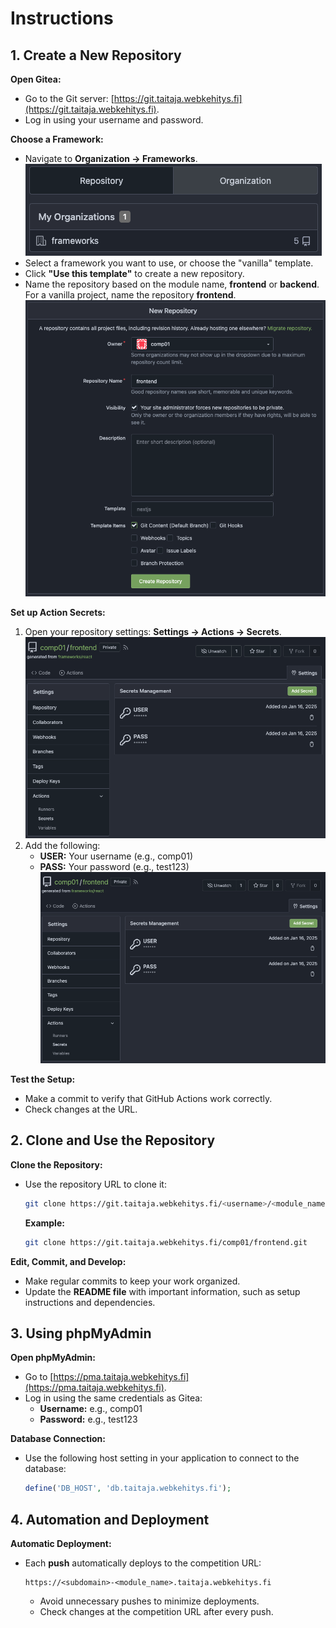 # Instructions

## 1. Create a New Repository

**Open Gitea:**
- Go to the Git server: [https://git.taitaja.webkehitys.fi](https://git.taitaja.webkehitys.fi).
- Log in using your username and password.

**Choose a Framework:**
- Navigate to **Organization → Frameworks**.
  ![orgs](/semifinaali/instructions/orgs.png)
- Select a framework you want to use, or choose the "vanilla" template.
- Click **"Use this template"** to create a new repository.
- Name the repository based on the module name, **frontend** or **backend**. For a vanilla project, name the repository **frontend**.
  ![new repo](/semifinaali/instructions/new_repo.png)


**Set up Action Secrets:**
1. Open your repository settings: **Settings → Actions → Secrets**.
  ![secrets settings](/semifinaali/instructions/secrets.png)
2. Add the following:
   - **USER:** Your username (e.g., comp01)
   - **PASS:** Your password (e.g., test123)
  ![secrets settings](/semifinaali/instructions/secrets.png)

**Test the Setup:**
- Make a commit to verify that GitHub Actions work correctly.
- Check changes at the URL.

## 2. Clone and Use the Repository

**Clone the Repository:**
- Use the repository URL to clone it:
  ```bash
  git clone https://git.taitaja.webkehitys.fi/<username>/<module_name>.git
  ```
  **Example:**
  ```bash
  git clone https://git.taitaja.webkehitys.fi/comp01/frontend.git
  ```

**Edit, Commit, and Develop:**
- Make regular commits to keep your work organized.
- Update the **README file** with important information, such as setup instructions and dependencies.

## 3. Using phpMyAdmin

**Open phpMyAdmin:**
- Go to [https://pma.taitaja.webkehitys.fi](https://pma.taitaja.webkehitys.fi).
- Log in using the same credentials as Gitea:
  - **Username:** e.g., comp01
  - **Password:** e.g., test123

**Database Connection:**
- Use the following host setting in your application to connect to the database:
  ```php
  define('DB_HOST', 'db.taitaja.webkehitys.fi');
  ```

## 4. Automation and Deployment

**Automatic Deployment:**
- Each **push** automatically deploys to the competition URL:
  ```
  https://<subdomain>-<module_name>.taitaja.webkehitys.fi
  ```
  - Avoid unnecessary pushes to minimize deployments.
  - Check changes at the competition URL after every push.

